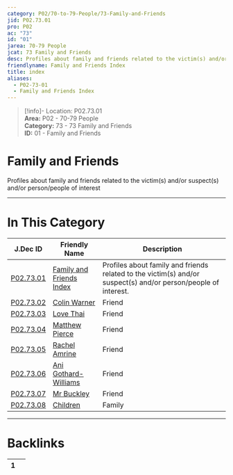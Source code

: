 ```yaml
---  
category: P02/70-to-79-People/73-Family-and-Friends  
jid: P02.73.01  
pro: P02  
ac: "73"  
id: "01"  
jarea: 70-79 People  
jcat: 73 Family and Friends  
desc: Profiles about family and friends related to the victim(s) and/or suspect(s) and/or person/people of interest.  
friendlyname: Family and Friends Index  
title: index  
aliases:  
  - P02-73-01  
  - Family and Friends Index  
---  
```

>[!info]- Location: P02.73.01  
>**Area:** P02 - 70-79 People  
>**Category:** 73 - 73 Family and Friends  
>**ID:** 01 - Family and Friends  
  
# Family and Friends  
  
Profiles about family and friends related to the victim(s) and/or suspect(s) and/or person/people of interest  
   
  
  
---  
# In This Category  
  
| J.Dec ID                                                                                                       | Friendly Name                                                                                                             | Description                                                                                                    |  
| -------------------------------------------------------------------------------------------------------------- | ------------------------------------------------------------------------------------------------------------------------- | -------------------------------------------------------------------------------------------------------------- |  
| [P02.73.01](index.md)                   | [Family and Friends Index](index.md)               | Profiles about family and friends related to the victim(s) and/or suspect(s) and/or person/people of interest. |  
| [P02.73.02](./02-Colin-Warner.md)         | [Colin Warner](./02-Colin-Warner.md)                 | Friend                                                                                                         |  
| [P02.73.03](./03-Love-Thai.md)            | [Love Thai](./03-Love-Thai.md)                       | Friend                                                                                                         |  
| [P02.73.04](./04-Matthew-Pierce.md)       | [Matthew Pierce](./04-Matthew-Pierce.md)             | Friend                                                                                                         |  
| [P02.73.05](./05-Rachel-Amrine.md)        | [Rachel Amrine](./05-Rachel-Amrine.md)               | Friend                                                                                                         |  
| [P02.73.06](./06-Ani-Gothard-Williams.md) | [Ani Gothard-Williams](./06-Ani-Gothard-Williams.md) | Friend                                                                                                         |  
| [P02.73.07](./07-Mr-Buckley.md)           | [Mr Buckley](./07-Mr-Buckley.md)                     | Friend                                                                                                         |  
| [P02.73.08](./08-Children.md)             | [Children](./08-Children.md)                         | Family                                                                                                         |  
  
  
---  
# Backlinks  
<div><table class="dataview table-view-table"><thead class="table-view-thead"><tr class="table-view-tr-header"><th class="table-view-th"><span></span><span class="dataview small-text">1</span></th><th class="table-view-th"><span></span></th></tr></thead><tbody class="table-view-tbody"></tbody></table></div>